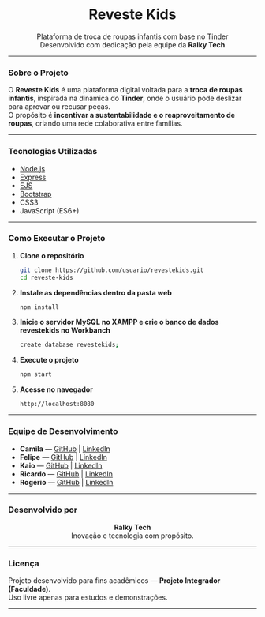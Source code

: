 <h1 align="center"> Reveste Kids</h1>

<p align="center">
  Plataforma de troca de roupas infantis com base no Tinder   
  <br>
  Desenvolvido com dedicação pela equipe da <b>Ralky Tech</b>
</p>

---

### Sobre o Projeto

O **Reveste Kids** é uma plataforma digital voltada para a **troca de roupas infantis**, inspirada na dinâmica do **Tinder**, onde o usuário pode deslizar para aprovar ou recusar peças.  
O propósito é **incentivar a sustentabilidade e o reaproveitamento de roupas**, criando uma rede colaborativa entre famílias.

---

### Tecnologias Utilizadas

- [Node.js](https://nodejs.org/)  
- [Express](https://expressjs.com/)  
- [EJS](https://ejs.co/)  
- [Bootstrap](https://getbootstrap.com/)  
- CSS3  
- JavaScript (ES6+)

---

### Como Executar o Projeto

1. **Clone o repositório**
   ```bash
   git clone https://github.com/usuario/revestekids.git
   cd reveste-kids
   ```

2. **Instale as dependências dentro da pasta web**
   ```bash
   npm install
   ```
   
3. **Inicie o servidor MySQL no XAMPP e crie o banco de dados revestekids no Workbanch**
   ```bash
   create database revestekids;
   ```

4. **Execute o projeto**
   ```bash
   npm start
   ```

5. **Acesse no navegador**
   ```
   http://localhost:8080
   ```

---

### Equipe de Desenvolvimento

- **Camila** — [GitHub](https://github.com/MaxPichy) | [LinkedIn](https://www.linkedin.com/in/camila-machado-996373261/)  
- **Felipe** — [GitHub](https://github.com/Felipecg2k2) | [LinkedIn](https://www.linkedin.com/in/felipecg2k2/)  
- **Kaio** — [GitHub](https://github.com/KaioSumikawa) | [LinkedIn](https://www.linkedin.com/in/kaio-sumikawa/)
- **Ricardo** — [GitHub](https://github.com/ricardosugano) | [LinkedIn](https://www.linkedin.com/in/ricardo-sugano-25b528365/)
- **Rogério** — [GitHub](https://github.com/toledorp) | [LinkedIn](https://www.linkedin.com/in/rogerio-pupo-964ab5244/)  

---

### Desenvolvido por

<p align="center">
  <b>Ralky Tech</b><br>
  Inovação e tecnologia com propósito.
</p>

---

### Licença

Projeto desenvolvido para fins acadêmicos — **Projeto Integrador (Faculdade)**.  
Uso livre apenas para estudos e demonstrações.

---
